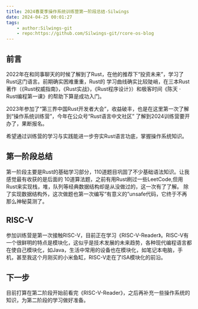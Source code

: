 ```yaml
---
title: 2024春夏季操作系统训练营第一阶段总结-Silwings
date: 2024-04-25 00:01:27
tags:
    - author:Silwings-git
    - repo:https://github.com/Silwings-git/rcore-os-blog
---
```


## 前言

2022年在和同事聊天的时候了解到了Rust，在他的推荐下“投资未来”，学习了Rust这门语言。前期确实困难重重，Rust的
学习曲线确实比较陡峭，在三本Rust著作（《Rust权威指南》，《Rust实战》，《Rust程序设计》）和极客时间《陈天 · Rust编程第一课》的帮助下算是成功入门。

2023年参加了“第三界中国Rust开发者大会”，收益破丰，也是在这里第一次了解到“操作系统训练营”，今年在公众号“Rust语言中文社区”
了解到2024训练营要开办了，果断报名。

希望通过训练营的学习与实践能进一步夯实Rust语言功底，掌握操作系统知识。

## 第一阶段总结

第一阶段主要是Rust的基础学习部分，110道题目巩固了不少基础语法知识。让我感觉最有收获的是后面的
10道算法题，之前有用Rust刷过一些LeetCode,但用Rust来实现栈，堆，队列等经典数据结构却是从没做过的，这一次有了了解。
除了实现数据结构外，这次做题也第一次编写“有意义的”unsafe代码，它终于不再那么神秘莫测了。

## RISC-V

参加训练营是第一次接触RISC-V，目前正在学习《RISC-V-Reader》。RISC-V有一个很鲜明的特点是模块化，这似乎是技术发展的未来趋势，各种现代编程语言都
在使自己模块化，如Java，生活中常用的设备也在模块化，如笔记本电脑，手机，甚至我这个月刚买的小米鱼缸，RISC-V走在了ISA模块化的前沿。

## 下一步

目前打算在第二阶段开始前看完《RISC-V-Reader》，之后再补充一些操作系统的知识，为第二阶段的学习做好准备。

